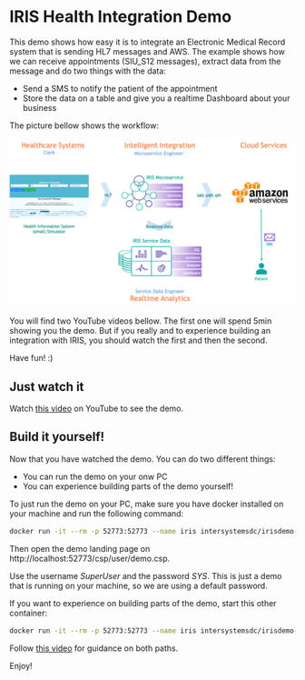 # IRIS Health Integration Demo

This demo shows how easy it is to integrate an Electronic Medical Record system that is sending HL7 messages and AWS. The example shows how we can receive appointments (SIU_S12 messages), extract data from the message and do two things with the data:
- Send a SMS to notify the patient of the appointment
- Store the data on a table and give you a realtime Dashboard about your business

The picture bellow shows the workflow:

![Demo Landing Page](README.png)

You will find two YouTube videos bellow. The first one will spend 5min showing you the demo. But if you really and to experience building an integration with IRIS, you should watch the first and then the second.

Have fun! :)

## Just watch it

Watch [this video](http://www.youtube.com/) on YouTube to see the demo.

## Build it yourself!

Now that you have watched the demo. You can do two different things:
- You can run the demo on your onw PC
- You can experience building parts of the demo yourself!

To just run the demo on your PC, make sure you have docker installed on your machine and run the following command:

```bash
docker run -it --rm -p 52773:52773 --name iris intersystemsdc/irisdemo-demo-appointmentsms:stable
```

Then open the demo landing page on http://localhost:52773/csp/user/demo.csp.

Use the username *SuperUser* and the password *SYS*. This is just a demo that is running on your machine, so we are using a default password.

If you want to experience on building parts of the demo, start this other container:

```bash
docker run -it --rm -p 52773:52773 --name iris intersystemsdc/irisdemo-demo-appointmentsms:student
```

Follow [this video](http://www.youtube.com/) for guidance on both paths.

Enjoy!